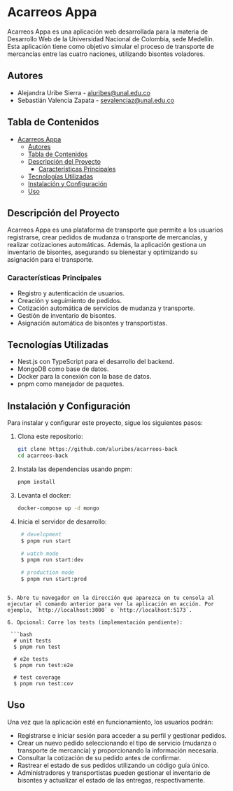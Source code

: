 # Acarreos Appa

Acarreos Appa es una aplicación web desarrollada para la materia de Desarrollo Web de la Universidad Nacional de Colombia, sede Medellín. Esta aplicación tiene como objetivo simular el proceso de transporte de mercancías entre las cuatro naciones, utilizando bisontes voladores.

## Autores

- Alejandra Uribe Sierra - [aluribes@unal.edu.co](mailto:aluribes@unal.edu.co)
- Sebastián Valencia Zapata - [sevalenciaz@unal.edu.co](mailto:sevalenciaz@unal.edu.co)

## Tabla de Contenidos

- [Acarreos Appa](#acarreos-appa)
  - [Autores](#autores)
  - [Tabla de Contenidos](#tabla-de-contenidos)
  - [Descripción del Proyecto](#descripción-del-proyecto)
    - [Características Principales](#características-principales)
  - [Tecnologías Utilizadas](#tecnologías-utilizadas)
  - [Instalación y Configuración](#instalación-y-configuración)
  - [Uso](#uso)

## Descripción del Proyecto

Acarreos Appa es una plataforma de transporte que permite a los usuarios registrarse, crear pedidos de mudanza o transporte de mercancías, y realizar cotizaciones automáticas. Además, la aplicación gestiona un inventario de bisontes, asegurando su bienestar y optimizando su asignación para el transporte.

### Características Principales

- Registro y autenticación de usuarios.
- Creación y seguimiento de pedidos.
- Cotización automática de servicios de mudanza y transporte.
- Gestión de inventario de bisontes.
- Asignación automática de bisontes y transportistas.

## Tecnologías Utilizadas

- Nest.js con TypeScript para el desarrollo del backend.
- MongoDB como base de datos.
- Docker para la conexión con la base de datos.
- pnpm como manejador de paquetes.

## Instalación y Configuración

Para instalar y configurar este proyecto, sigue los siguientes pasos:

1. Clona este repositorio:

   ```bash
   git clone https://github.com/aluribes/acarreos-back
   cd acarreos-back
   ```

2. Instala las dependencias usando pnpm:

   ```bash
   pnpm install
   ```

3. Levanta el docker:

   ```bash
   docker-compose up -d mongo
   ```

4. Inicia el servidor de desarrollo:

   ```bash
    # development
    $ pnpm run start

    # watch mode
    $ pnpm run start:dev

    # production mode
    $ pnpm run start:prod
  ```

5. Abre tu navegador en la dirección que aparezca en tu consola al ejecutar el comando anterior para ver la aplicación en acción. Por ejemplo, `http://localhost:3000` o `http://localhost:5173`.

6. Opcional: Corre los tests (implementación pendiente):

   ```bash
    # unit tests
    $ pnpm run test

    # e2e tests
    $ pnpm run test:e2e

    # test coverage
    $ pnpm run test:cov
  ```

## Uso

Una vez que la aplicación esté en funcionamiento, los usuarios podrán:

- Registrarse e iniciar sesión para acceder a su perfil y gestionar pedidos.
- Crear un nuevo pedido seleccionando el tipo de servicio (mudanza o transporte de mercancía) y proporcionando la información necesaria.
- Consultar la cotización de su pedido antes de confirmar.
- Rastrear el estado de sus pedidos utilizando un código guía único.
- Administradores y transportistas pueden gestionar el inventario de bisontes y actualizar el estado de las entregas, respectivamente.

